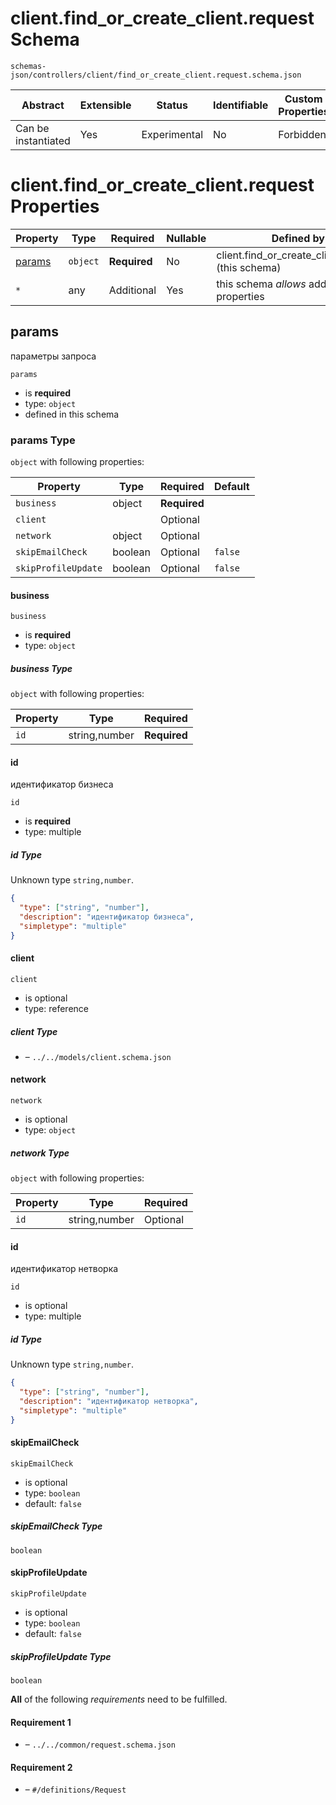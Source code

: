 # client.find_or_create_client.request Schema

```
schemas-json/controllers/client/find_or_create_client.request.schema.json
```

| Abstract            | Extensible | Status       | Identifiable | Custom Properties | Additional Properties | Defined In                                                                                                |
| ------------------- | ---------- | ------------ | ------------ | ----------------- | --------------------- | --------------------------------------------------------------------------------------------------------- |
| Can be instantiated | Yes        | Experimental | No           | Forbidden         | Permitted             | [controllers/client/find_or_create_client.request.schema.json](find_or_create_client.request.schema.json) |

# client.find_or_create_client.request Properties

| Property          | Type     | Required     | Nullable | Defined by                                         |
| ----------------- | -------- | ------------ | -------- | -------------------------------------------------- |
| [params](#params) | `object` | **Required** | No       | client.find_or_create_client.request (this schema) |
| `*`               | any      | Additional   | Yes      | this schema _allows_ additional properties         |

## params

параметры запроса

`params`

- is **required**
- type: `object`
- defined in this schema

### params Type

`object` with following properties:

| Property            | Type    | Required     | Default |
| ------------------- | ------- | ------------ | ------- |
| `business`          | object  | **Required** |         |
| `client`            |         | Optional     |         |
| `network`           | object  | Optional     |         |
| `skipEmailCheck`    | boolean | Optional     | `false` |
| `skipProfileUpdate` | boolean | Optional     | `false` |

#### business

`business`

- is **required**
- type: `object`

##### business Type

`object` with following properties:

| Property | Type          | Required     |
| -------- | ------------- | ------------ |
| `id`     | string,number | **Required** |

#### id

идентификатор бизнеса

`id`

- is **required**
- type: multiple

##### id Type

Unknown type `string,number`.

```json
{
  "type": ["string", "number"],
  "description": "идентификатор бизнеса",
  "simpletype": "multiple"
}
```

#### client

`client`

- is optional
- type: reference

##### client Type

- []() – `../../models/client.schema.json`

#### network

`network`

- is optional
- type: `object`

##### network Type

`object` with following properties:

| Property | Type          | Required |
| -------- | ------------- | -------- |
| `id`     | string,number | Optional |

#### id

идентификатор нетворка

`id`

- is optional
- type: multiple

##### id Type

Unknown type `string,number`.

```json
{
  "type": ["string", "number"],
  "description": "идентификатор нетворка",
  "simpletype": "multiple"
}
```

#### skipEmailCheck

`skipEmailCheck`

- is optional
- type: `boolean`
- default: `false`

##### skipEmailCheck Type

`boolean`

#### skipProfileUpdate

`skipProfileUpdate`

- is optional
- type: `boolean`
- default: `false`

##### skipProfileUpdate Type

`boolean`

**All** of the following _requirements_ need to be fulfilled.

#### Requirement 1

- []() – `../../common/request.schema.json`

#### Requirement 2

- []() – `#/definitions/Request`
